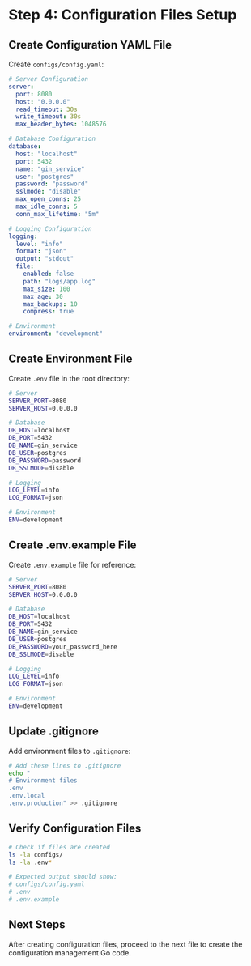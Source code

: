 # Step 4: Configuration Files Setup

## Create Configuration YAML File
Create `configs/config.yaml`:

```yaml
# Server Configuration
server:
  port: 8080
  host: "0.0.0.0"
  read_timeout: 30s
  write_timeout: 30s
  max_header_bytes: 1048576

# Database Configuration
database:
  host: "localhost"
  port: 5432
  name: "gin_service"
  user: "postgres"
  password: "password"
  sslmode: "disable"
  max_open_conns: 25
  max_idle_conns: 5
  conn_max_lifetime: "5m"

# Logging Configuration
logging:
  level: "info"
  format: "json"
  output: "stdout"
  file:
    enabled: false
    path: "logs/app.log"
    max_size: 100
    max_age: 30
    max_backups: 10
    compress: true

# Environment
environment: "development"
```

## Create Environment File
Create `.env` file in the root directory:

```bash
# Server
SERVER_PORT=8080
SERVER_HOST=0.0.0.0

# Database
DB_HOST=localhost
DB_PORT=5432
DB_NAME=gin_service
DB_USER=postgres
DB_PASSWORD=password
DB_SSLMODE=disable

# Logging
LOG_LEVEL=info
LOG_FORMAT=json

# Environment
ENV=development
```

## Create .env.example File
Create `.env.example` file for reference:

```bash
# Server
SERVER_PORT=8080
SERVER_HOST=0.0.0.0

# Database
DB_HOST=localhost
DB_PORT=5432
DB_NAME=gin_service
DB_USER=postgres
DB_PASSWORD=your_password_here
DB_SSLMODE=disable

# Logging
LOG_LEVEL=info
LOG_FORMAT=json

# Environment
ENV=development
```

## Update .gitignore
Add environment files to `.gitignore`:

```bash
# Add these lines to .gitignore
echo "
# Environment files
.env
.env.local
.env.production" >> .gitignore
```

## Verify Configuration Files
```bash
# Check if files are created
ls -la configs/
ls -la .env*

# Expected output should show:
# configs/config.yaml
# .env
# .env.example
```

## Next Steps
After creating configuration files, proceed to the next file to create the configuration management Go code.
